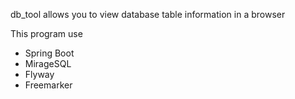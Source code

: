 db_tool allows you to view database table information in a browser

This program use

* Spring Boot
* MirageSQL
* Flyway
* Freemarker